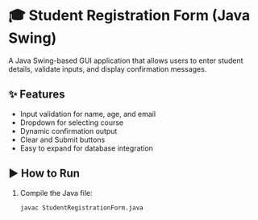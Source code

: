 # 🎓 Student Registration Form (Java Swing)

A Java Swing-based GUI application that allows users to enter student details, validate inputs, and display confirmation messages.

## ✨ Features
- Input validation for name, age, and email
- Dropdown for selecting course
- Dynamic confirmation output
- Clear and Submit buttons
- Easy to expand for database integration

## ▶️ How to Run
1. Compile the Java file:
   ```bash
   javac StudentRegistrationForm.java
